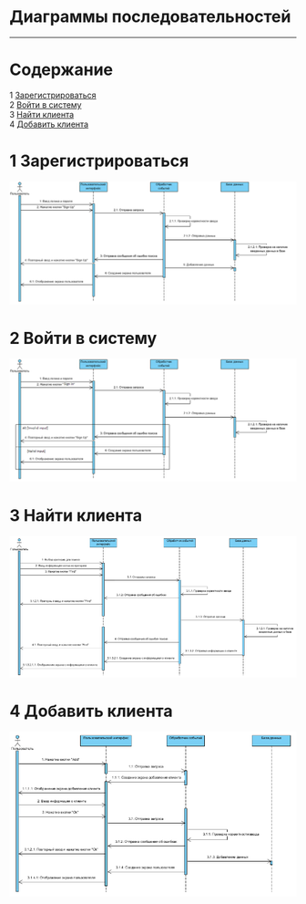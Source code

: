 # Диаграммы последовательностей
---

# Содержание
1 [Зарегистрироваться](#reg)  
2 [Войти в систему](#login)  
3 [Найти клиента](#find)  
4 [Добавить клиента](#add)

<a name="reg"/>

# 1 Зарегистрироваться
![Зарегистрироваться](SignUp(sequence).PNG)

<a name="login"/>

# 2 Войти в систему
![Войти в систему](SignIn(sequence).png)

<a name="find"/>

# 3 Найти клиента
![Найти клиента](FindClient(sequence).PNG)

<a name="add"/>

# 4 Добавить клиента
![Добавить клиента](AddClient(sequence).PNG)
